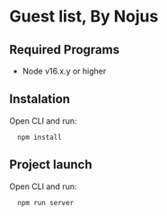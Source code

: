 # Guest list, By Nojus

## Required Programs

- Node v16.x.y or higher

## Instalation

Open CLI and run:

```
  npm install
```

## Project launch

Open CLI and run:

```
  npm run server
```
